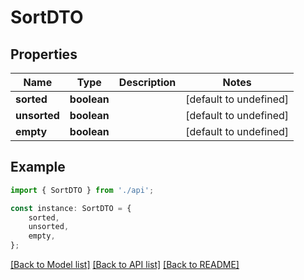 # SortDTO


## Properties

Name | Type | Description | Notes
------------ | ------------- | ------------- | -------------
**sorted** | **boolean** |  | [default to undefined]
**unsorted** | **boolean** |  | [default to undefined]
**empty** | **boolean** |  | [default to undefined]

## Example

```typescript
import { SortDTO } from './api';

const instance: SortDTO = {
    sorted,
    unsorted,
    empty,
};
```

[[Back to Model list]](../README.md#documentation-for-models) [[Back to API list]](../README.md#documentation-for-api-endpoints) [[Back to README]](../README.md)
